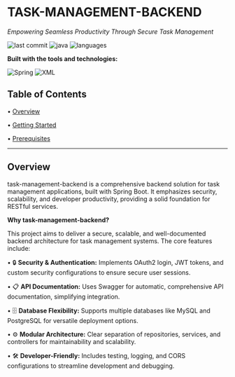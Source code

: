 # TASK-MANAGEMENT-BACKEND

*Empowering Seamless Productivity Through Secure Task Management*

![last commit](https://img.shields.io/github/last-commit/BeamThirawat/task-management-backend?label=last%20commit&color=blue) ![java](https://img.shields.io/badge/java-100.0%25-orange) ![languages](https://img.shields.io/github/languages/count/BeamThirawat/task-management-backend?label=languages&color=brightgreen)

**Built with the tools and technologies:**

![Spring](https://img.shields.io/badge/Spring-6DB33F?style=for-the-badge&logo=spring&logoColor=white) ![XML](https://img.shields.io/badge/XML-FF6600?style=for-the-badge&logo=xml&logoColor=white)

## Table of Contents

• [Overview](#overview)

• [Getting Started](#getting-started)

  • [Prerequisites](#prerequisites)

---

## Overview

task-management-backend is a comprehensive backend solution for task management applications, built with Spring Boot. It emphasizes security, scalability, and developer productivity, providing a solid foundation for RESTful services.

**Why task-management-backend?**

This project aims to deliver a secure, scalable, and well-documented backend architecture for task management systems. The core features include:

• 🔒 **Security & Authentication:** Implements OAuth2 login, JWT tokens, and custom security configurations to ensure secure user sessions.

• 📋 **API Documentation:** Uses Swagger for automatic, comprehensive API documentation, simplifying integration.

• 🗄️ **Database Flexibility:** Supports multiple databases like MySQL and PostgreSQL for versatile deployment options.

• ⚙️ **Modular Architecture:** Clear separation of repositories, services, and controllers for maintainability and scalability.

• 🛠️ **Developer-Friendly:** Includes testing, logging, and CORS configurations to streamline development and debugging.
